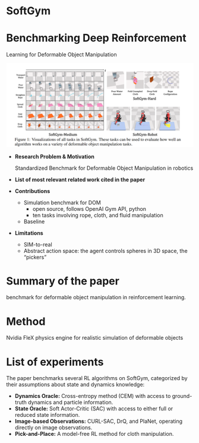 # SoftGym

# Benchmarking Deep Reinforcement
Learning for Deformable Object Manipulation

![{E9211D06-A593-4D3C-BA27-E954796B34D2}.png](Review%20Presentation%202c2dee58feba4b4ba7c4f706f25c8c2f/E9211D06-A593-4D3C-BA27-E954796B34D2.png)

- **Research Problem & Motivation**
    
    Standardized Benchmark for Deformable Object Manipulation in robotics
    
- **List of most relevant related work cited in the paper**
- **Contributions**
    - Simulation benchmark for DOM
        - open source, follows OpenAI Gym API, python
        - ten tasks involving rope, cloth, and fluid manipulation
    - Baseline
- **Limitations**
    - SIM-to-real
    - Abstract action space: the agent controls spheres in 3D space, the “pickers”

# Summary of the paper

 benchmark for deformable object manipulation in reinforcement learning.

# Method

Nvidia FleX physics engine for realistic simulation of deformable objects

# List of experiments

The paper benchmarks several RL algorithms on SoftGym, categorized by their assumptions about state and dynamics knowledge:

- **Dynamics Oracle:** Cross-entropy method (CEM) with access to ground-truth dynamics and particle information.
- **State Oracle:** Soft Actor-Critic (SAC) with access to either full or reduced state information.
- **Image-based Observations:** CURL-SAC, DrQ, and PlaNet, operating directly on image observations.
- **Pick-and-Place:** A model-free RL method for cloth manipulation.